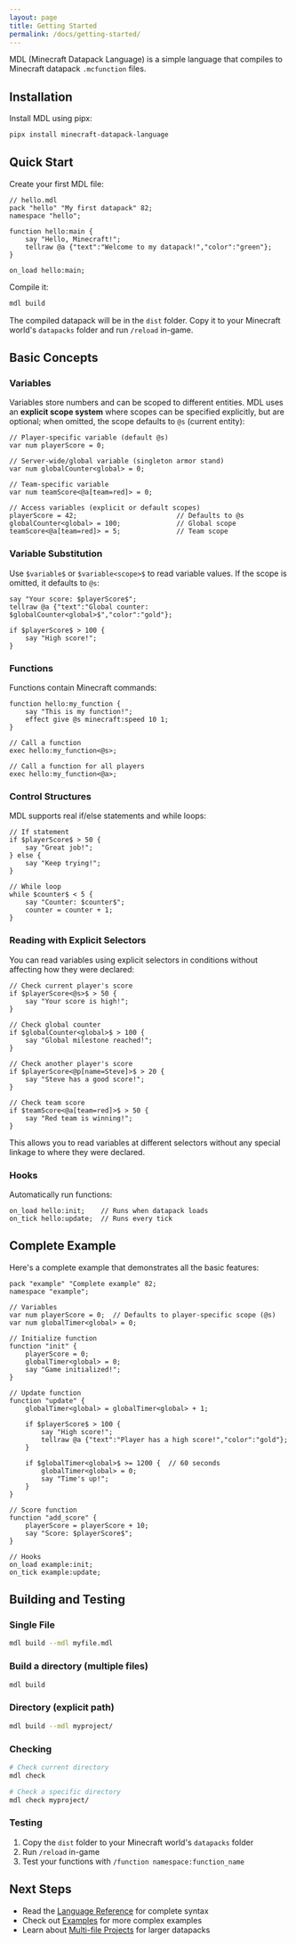 ```yaml
---
layout: page
title: Getting Started
permalink: /docs/getting-started/
---
```


MDL (Minecraft Datapack Language) is a simple language that compiles to Minecraft datapack `.mcfunction` files.

## Installation

Install MDL using pipx:

```bash
pipx install minecraft-datapack-language
```

## Quick Start

Create your first MDL file:

```mdl
// hello.mdl
pack "hello" "My first datapack" 82;
namespace "hello";

function hello:main {
    say "Hello, Minecraft!";
    tellraw @a {"text":"Welcome to my datapack!","color":"green"};
}

on_load hello:main;
```

Compile it:

```bash
mdl build
```

The compiled datapack will be in the `dist` folder. Copy it to your Minecraft world's `datapacks` folder and run `/reload` in-game.

## Basic Concepts

### Variables

Variables store numbers and can be scoped to different entities. MDL uses an **explicit scope system** where scopes can be specified explicitly, but are optional; when omitted, the scope defaults to `@s` (current entity):

```mdl
// Player-specific variable (default @s)
var num playerScore = 0;

// Server-wide/global variable (singleton armor stand)
var num globalCounter<global> = 0;

// Team-specific variable
var num teamScore<@a[team=red]> = 0;

// Access variables (explicit or default scopes)
playerScore = 42;                         // Defaults to @s
globalCounter<global> = 100;              // Global scope
teamScore<@a[team=red]> = 5;              // Team scope
```

### Variable Substitution

Use `$variable$` or `$variable<scope>$` to read variable values. If the scope is omitted, it defaults to `@s`:

```mdl
say "Your score: $playerScore$";
tellraw @a {"text":"Global counter: $globalCounter<global>$","color":"gold"};

if $playerScore$ > 100 {
    say "High score!";
}
```

### Functions

Functions contain Minecraft commands:

```mdl
function hello:my_function {
    say "This is my function!";
    effect give @s minecraft:speed 10 1;
}

// Call a function
exec hello:my_function<@s>;

// Call a function for all players
exec hello:my_function<@a>;
```

### Control Structures

MDL supports real if/else statements and while loops:

```mdl
// If statement
if $playerScore$ > 50 {
    say "Great job!";
} else {
    say "Keep trying!";
}

// While loop
while $counter$ < 5 {
    say "Counter: $counter$";
    counter = counter + 1;
}
```

### Reading with Explicit Selectors

You can read variables using explicit selectors in conditions without affecting how they were declared:

```mdl
// Check current player's score
if $playerScore<@s>$ > 50 {
    say "Your score is high!";
}

// Check global counter
if $globalCounter<global>$ > 100 {
    say "Global milestone reached!";
}

// Check another player's score
if $playerScore<@p[name=Steve]>$ > 20 {
    say "Steve has a good score!";
}

// Check team score
if $teamScore<@a[team=red]>$ > 50 {
    say "Red team is winning!";
}
```

This allows you to read variables at different selectors without any special linkage to where they were declared.

### Hooks

Automatically run functions:

```mdl
on_load hello:init;    // Runs when datapack loads
on_tick hello:update;  // Runs every tick
```

## Complete Example

Here's a complete example that demonstrates all the basic features:

```mdl
pack "example" "Complete example" 82;
namespace "example";

// Variables
var num playerScore = 0;  // Defaults to player-specific scope (@s)
var num globalTimer<global> = 0;

// Initialize function
function "init" {
    playerScore = 0;
    globalTimer<global> = 0;
    say "Game initialized!";
}

// Update function
function "update" {
    globalTimer<global> = globalTimer<global> + 1;
    
    if $playerScore$ > 100 {
        say "High score!";
        tellraw @a {"text":"Player has a high score!","color":"gold"};
    }
    
    if $globalTimer<global>$ >= 1200 {  // 60 seconds
        globalTimer<global> = 0;
        say "Time's up!";
    }
}

// Score function
function "add_score" {
    playerScore = playerScore + 10;
    say "Score: $playerScore$";
}

// Hooks
on_load example:init;
on_tick example:update;
```

## Building and Testing

### Single File
```bash
mdl build --mdl myfile.mdl
```

### Build a directory (multiple files)
```bash
mdl build
```

### Directory (explicit path)
```bash
mdl build --mdl myproject/
```

### Checking
```bash
# Check current directory
mdl check

# Check a specific directory
mdl check myproject/
```

### Testing
1. Copy the `dist` folder to your Minecraft world's `datapacks` folder
2. Run `/reload` in-game
3. Test your functions with `/function namespace:function_name`

## Next Steps

- Read the [Language Reference](https://www.mcmdl.com/docs/language-reference/) for complete syntax
- Check out [Examples](https://www.mcmdl.com/docs/examples/) for more complex examples
- Learn about [Multi-file Projects](https://www.mcmdl.com/docs/multi-file-projects/) for larger datapacks